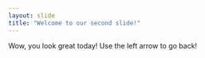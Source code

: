 ```yaml
---
layout: slide
title: "Welcome to our second slide!"
---
```

Wow, you look great today!
Use the left arrow to go back!
